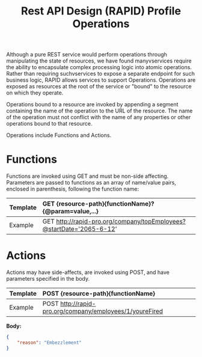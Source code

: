 ﻿---
id: operations
title: Rest API Design (RAPID) Profile Operations
sidebar_label: Rapid Operations
---


Although a pure REST service would perform operations through manipulating the state of resources, 
we have found manyvservices require the ability to encapsulate complex processing logic into atomic operations. 
Rather than requiring suchvservices to expose a separate endpoint for such business logic,
RAPID allows services to support Operations. 
Operations are exposed as resources at the root of the service or "bound" to the resource on which they operate.

Operations bound to a resource are invoked by appending a segment containing the name of the operation to the URL of the resource.
The name of the operation must not conflict with the name of any properties or other operations bound to that
resource.

Operations include Functions and Actions.

# Functions

Functions are invoked using GET and must be non-side affecting. 
Parameters are passed to functions as an array of name/value pairs, enclosed in parenthesis,
following the function name:

| Template | GET {resource-path}{functionName}?{@param=value,...}                 |
| -------- | :------------------------------------------------------------------- |
| Example  | GET http://rapid-pro.org/company/topEmployees?@startDate='2065-6-12' |

# Actions

Actions may have side-affects, are invoked using POST, and have parameters specified in the body.

| Template | POST {resource-path}{functionName}                       |
| -------- | :------------------------------------------------------- |
| Example  | POST http://rapid-pro.org/company/employees/1/youreFired |

**Body:**

```json
{
    "reason": "Embezzlement"
}
```
